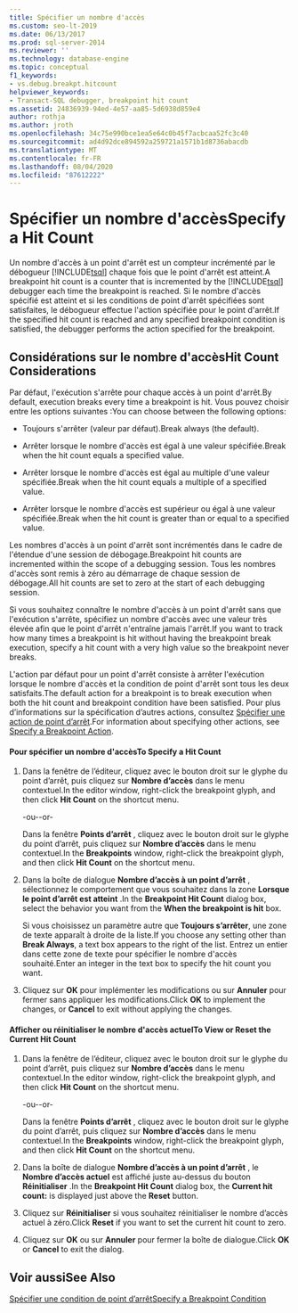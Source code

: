 ```yaml
---
title: Spécifier un nombre d'accès
ms.custom: seo-lt-2019
ms.date: 06/13/2017
ms.prod: sql-server-2014
ms.reviewer: ''
ms.technology: database-engine
ms.topic: conceptual
f1_keywords:
- vs.debug.breakpt.hitcount
helpviewer_keywords:
- Transact-SQL debugger, breakpoint hit count
ms.assetid: 24836939-94ed-4e57-aa85-5d6938d859e4
author: rothja
ms.author: jroth
ms.openlocfilehash: 34c75e990bce1ea5e64c0b45f7acbcaa52fc3c40
ms.sourcegitcommit: ad4d92dce894592a259721a1571b1d8736abacdb
ms.translationtype: MT
ms.contentlocale: fr-FR
ms.lasthandoff: 08/04/2020
ms.locfileid: "87612222"
---
```

# <a name="specify-a-hit-count"></a><span data-ttu-id="2c6b2-102">Spécifier un nombre d'accès</span><span class="sxs-lookup"><span data-stu-id="2c6b2-102">Specify a Hit Count</span></span>
  <span data-ttu-id="2c6b2-103">Un nombre d'accès à un point d'arrêt est un compteur incrémenté par le débogueur [!INCLUDE[tsql](../../includes/tsql-md.md)] chaque fois que le point d'arrêt est atteint.</span><span class="sxs-lookup"><span data-stu-id="2c6b2-103">A breakpoint hit count is a counter that is incremented by the [!INCLUDE[tsql](../../includes/tsql-md.md)] debugger each time the breakpoint is reached.</span></span> <span data-ttu-id="2c6b2-104">Si le nombre d'accès spécifié est atteint et si les conditions de point d'arrêt spécifiées sont satisfaites, le débogueur effectue l'action spécifiée pour le point d'arrêt.</span><span class="sxs-lookup"><span data-stu-id="2c6b2-104">If the specified hit count is reached and any specified breakpoint condition is satisfied, the debugger performs the action specified for the breakpoint.</span></span>  
  
## <a name="hit-count-considerations"></a><span data-ttu-id="2c6b2-105">Considérations sur le nombre d'accès</span><span class="sxs-lookup"><span data-stu-id="2c6b2-105">Hit Count Considerations</span></span>  
 <span data-ttu-id="2c6b2-106">Par défaut, l'exécution s'arrête pour chaque accès à un point d'arrêt.</span><span class="sxs-lookup"><span data-stu-id="2c6b2-106">By default, execution breaks every time a breakpoint is hit.</span></span> <span data-ttu-id="2c6b2-107">Vous pouvez choisir entre les options suivantes :</span><span class="sxs-lookup"><span data-stu-id="2c6b2-107">You can choose between the following options:</span></span>  
  
-   <span data-ttu-id="2c6b2-108">Toujours s'arrêter (valeur par défaut).</span><span class="sxs-lookup"><span data-stu-id="2c6b2-108">Break always (the default).</span></span>  
  
-   <span data-ttu-id="2c6b2-109">Arrêter lorsque le nombre d'accès est égal à une valeur spécifiée.</span><span class="sxs-lookup"><span data-stu-id="2c6b2-109">Break when the hit count equals a specified value.</span></span>  
  
-   <span data-ttu-id="2c6b2-110">Arrêter lorsque le nombre d'accès est égal au multiple d'une valeur spécifiée.</span><span class="sxs-lookup"><span data-stu-id="2c6b2-110">Break when the hit count equals a multiple of a specified value.</span></span>  
  
-   <span data-ttu-id="2c6b2-111">Arrêter lorsque le nombre d'accès est supérieur ou égal à une valeur spécifiée.</span><span class="sxs-lookup"><span data-stu-id="2c6b2-111">Break when the hit count is greater than or equal to a specified value.</span></span>  
  
 <span data-ttu-id="2c6b2-112">Les nombres d'accès à un point d'arrêt sont incrémentés dans le cadre de l'étendue d'une session de débogage.</span><span class="sxs-lookup"><span data-stu-id="2c6b2-112">Breakpoint hit counts are incremented within the scope of a debugging session.</span></span> <span data-ttu-id="2c6b2-113">Tous les nombres d'accès sont remis à zéro au démarrage de chaque session de débogage.</span><span class="sxs-lookup"><span data-stu-id="2c6b2-113">All hit counts are set to zero at the start of each debugging session.</span></span>  
  
 <span data-ttu-id="2c6b2-114">Si vous souhaitez connaître le nombre d'accès à un point d'arrêt sans que l'exécution s'arrête, spécifiez un nombre d'accès avec une valeur très élevée afin que le point d'arrêt n'entraîne jamais l'arrêt.</span><span class="sxs-lookup"><span data-stu-id="2c6b2-114">If you want to track how many times a breakpoint is hit without having the breakpoint break execution, specify a hit count with a very high value so the breakpoint never breaks.</span></span>  
  
 <span data-ttu-id="2c6b2-115">L'action par défaut pour un point d'arrêt consiste à arrêter l'exécution lorsque le nombre d'accès et la condition de point d'arrêt sont tous les deux satisfaits.</span><span class="sxs-lookup"><span data-stu-id="2c6b2-115">The default action for a breakpoint is to break execution when both the hit count and breakpoint condition have been satisfied.</span></span> <span data-ttu-id="2c6b2-116">Pour plus d’informations sur la spécification d’autres actions, consultez [Spécifier une action de point d’arrêt](specify-a-breakpoint-action.md).</span><span class="sxs-lookup"><span data-stu-id="2c6b2-116">For information about specifying other actions, see [Specify a Breakpoint Action](specify-a-breakpoint-action.md).</span></span>  
  
#### <a name="to-specify-a-hit-count"></a><span data-ttu-id="2c6b2-117">Pour spécifier un nombre d'accès</span><span class="sxs-lookup"><span data-stu-id="2c6b2-117">To Specify a Hit Count</span></span>  
  
1.  <span data-ttu-id="2c6b2-118">Dans la fenêtre de l’éditeur, cliquez avec le bouton droit sur le glyphe du point d’arrêt, puis cliquez sur **Nombre d’accès** dans le menu contextuel.</span><span class="sxs-lookup"><span data-stu-id="2c6b2-118">In the editor window, right-click the breakpoint glyph, and then click **Hit Count** on the shortcut menu.</span></span>  
  
     <span data-ttu-id="2c6b2-119">-ou-</span><span class="sxs-lookup"><span data-stu-id="2c6b2-119">-or-</span></span>  
  
     <span data-ttu-id="2c6b2-120">Dans la fenêtre **Points d’arrêt** , cliquez avec le bouton droit sur le glyphe du point d’arrêt, puis cliquez sur **Nombre d’accès** dans le menu contextuel.</span><span class="sxs-lookup"><span data-stu-id="2c6b2-120">In the **Breakpoints** window, right-click the breakpoint glyph, and then click **Hit Count** on the shortcut menu.</span></span>  
  
2.  <span data-ttu-id="2c6b2-121">Dans la boîte de dialogue **Nombre d’accès à un point d’arrêt** , sélectionnez le comportement que vous souhaitez dans la zone **Lorsque le point d’arrêt est atteint** .</span><span class="sxs-lookup"><span data-stu-id="2c6b2-121">In the **Breakpoint Hit Count** dialog box, select the behavior you want from the **When the breakpoint is hit** box.</span></span>  
  
     <span data-ttu-id="2c6b2-122">Si vous choisissez un paramètre autre que **Toujours s’arrêter**, une zone de texte apparaît à droite de la liste.</span><span class="sxs-lookup"><span data-stu-id="2c6b2-122">If you choose any setting other than **Break Always**, a text box appears to the right of the list.</span></span> <span data-ttu-id="2c6b2-123">Entrez un entier dans cette zone de texte pour spécifier le nombre d'accès souhaité.</span><span class="sxs-lookup"><span data-stu-id="2c6b2-123">Enter an integer in the text box to specify the hit count you want.</span></span>  
  
3.  <span data-ttu-id="2c6b2-124">Cliquez sur **OK** pour implémenter les modifications ou sur **Annuler** pour fermer sans appliquer les modifications.</span><span class="sxs-lookup"><span data-stu-id="2c6b2-124">Click **OK** to implement the changes, or **Cancel** to exit without applying the changes.</span></span>  
  
#### <a name="to-view-or-reset-the-current-hit-count"></a><span data-ttu-id="2c6b2-125">Afficher ou réinitialiser le nombre d'accès actuel</span><span class="sxs-lookup"><span data-stu-id="2c6b2-125">To View or Reset the Current Hit Count</span></span>  
  
1.  <span data-ttu-id="2c6b2-126">Dans la fenêtre de l’éditeur, cliquez avec le bouton droit sur le glyphe du point d’arrêt, puis cliquez sur **Nombre d’accès** dans le menu contextuel.</span><span class="sxs-lookup"><span data-stu-id="2c6b2-126">In the editor window, right-click the breakpoint glyph, and then click **Hit Count** on the shortcut menu.</span></span>  
  
     <span data-ttu-id="2c6b2-127">-ou-</span><span class="sxs-lookup"><span data-stu-id="2c6b2-127">-or-</span></span>  
  
     <span data-ttu-id="2c6b2-128">Dans la fenêtre **Points d’arrêt** , cliquez avec le bouton droit sur le glyphe du point d’arrêt, puis cliquez sur **Nombre d’accès** dans le menu contextuel.</span><span class="sxs-lookup"><span data-stu-id="2c6b2-128">In the **Breakpoints** window, right-click the breakpoint glyph, and then click **Hit Count** on the shortcut menu.</span></span>  
  
2.  <span data-ttu-id="2c6b2-129">Dans la boîte de dialogue **Nombre d’accès à un point d’arrêt** , le **Nombre d’accès actuel** est affiché juste au-dessus du bouton **Réinitialiser** .</span><span class="sxs-lookup"><span data-stu-id="2c6b2-129">In the **Breakpoint Hit Count** dialog box, the **Current hit count:** is displayed just above the **Reset** button.</span></span>  
  
3.  <span data-ttu-id="2c6b2-130">Cliquez sur **Réinitialiser** si vous souhaitez réinitialiser le nombre d’accès actuel à zéro.</span><span class="sxs-lookup"><span data-stu-id="2c6b2-130">Click **Reset** if you want to set the current hit count to zero.</span></span>  
  
4.  <span data-ttu-id="2c6b2-131">Cliquez sur **OK** ou sur **Annuler** pour fermer la boîte de dialogue.</span><span class="sxs-lookup"><span data-stu-id="2c6b2-131">Click **OK** or **Cancel** to exit the dialog.</span></span>  
  
## <a name="see-also"></a><span data-ttu-id="2c6b2-132">Voir aussi</span><span class="sxs-lookup"><span data-stu-id="2c6b2-132">See Also</span></span>  
 [<span data-ttu-id="2c6b2-133">Spécifier une condition de point d’arrêt</span><span class="sxs-lookup"><span data-stu-id="2c6b2-133">Specify a Breakpoint Condition</span></span>](specify-a-breakpoint-condition.md)  
  
  

